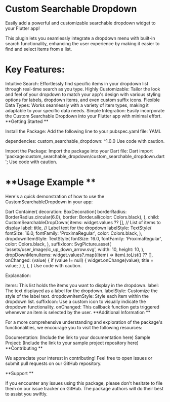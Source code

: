 # Custom Searchable Dropdown
Easily add a powerful and customizable searchable dropdown widget to your Flutter app!

This plugin lets you seamlessly integrate a dropdown menu with built-in search functionality, enhancing the user experience by making it easier to find and select items from a list.

# Key Features:

Intuitive Search: Effortlessly find specific items in your dropdown list through real-time search as you type.
Highly Customizable: Tailor the look and feel of your dropdown to match your app's design with various styling options for labels, dropdown items, and even custom suffix icons.
Flexible Data Types: Works seamlessly with a variety of item types, making it adaptable to your specific data needs.
Simple Integration: Easily incorporate the Custom Searchable Dropdown into your Flutter app with minimal effort.
**Getting Started **

Install the Package: Add the following line to your pubspec.yaml file:
YAML

dependencies:
custom_searchable_dropdown: ^1.0.0
Use code with caution.

Import the Package: Import the package into your Dart file:
Dart
import 'package:custom_searchable_dropdown/custom_searchable_dropdown.dart';
Use code with caution.

# **Usage Example **

Here's a quick demonstration of how to use the CustomSearchableDropdown in your app:

Dart
Container(
decoration: BoxDecoration(
borderRadius: BorderRadius.circular(6.0),
border: Border.all(color: Colors.black),
),
child: CustomSearchableDropDown(
items: widget.values ?? [], // List of items to display
label: title, // Label text for the dropdown
labelStyle: TextStyle(
fontSize: 16.0,
fontFamily: 'ProximaRegular',
color: Colors.black,
),
dropdownItemStyle: TextStyle(
fontSize: 16.0,
fontFamily: 'ProximaRegular',
color: Colors.black,
),
suffixIcon: SvgPicture.asset(
'assets/user_image/ic_up_down_arrow.svg',
width: 10,
height: 10,
),
dropDownMenuItems: widget.values?.map((item) => item).toList() ?? [],
onChanged: (value) {
if (value != null) {
widget.onChange(value);
title = value;
}
},
),
)
Use code with caution.

Explanation:

items: This list holds the items you want to display in the dropdown.
label: The text displayed as a label for the dropdown.
labelStyle: Customize the style of the label text.
dropdownItemStyle: Style each item within the dropdown list.
suffixIcon: Use a custom icon to visually indicate the dropdown functionality.
onChanged: This callback function gets triggered whenever an item is selected by the user.
**Additional Information **

For a more comprehensive understanding and exploration of the package's functionalities, we encourage you to visit the following resources:

Documentation: (Include the link to your documentation here)
Sample Project: (Include the link to your sample project repository here)
**Contributing **

We appreciate your interest in contributing! Feel free to open issues or submit pull requests on our GitHub repository.

**Support **

If you encounter any issues using this package, please don't hesitate to file them on our issue tracker on GitHub. The package authors will do their best to assist you swiftly.
